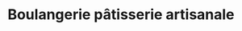---
title: "Boulangerie pâtisserie artisanale"
url: /windsor/boulangerie-patisserie-artisanale/
shop: Bäckerei
---